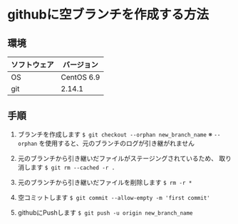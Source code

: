 # githubに空ブランチを作成する方法

## 環境

|ソフトウェア|バージョン|
|---|---|
|OS|CentOS 6.9|
|git|2.14.1|

## 手順

1. ブランチを作成します
    `$ git checkout --orphan new_branch_name`
    ※ `--orphan` を使用すると、元のブランチのログが引き継がれません
    <br>

1. 元のブランチから引き継いだファイルがステージングされているため、
    取り消します
    `$ git rm --cached -r .`
    <br>

1. 元のブランチから引き継いだファイルを削除します
    `$ rm -r *`
    <br>

1. 空コミットします
    `$ git commit --allow-empty -m 'first commit'`
    <br>

1. githubにPushします
    `$ git push -u origin new_branch_name`

